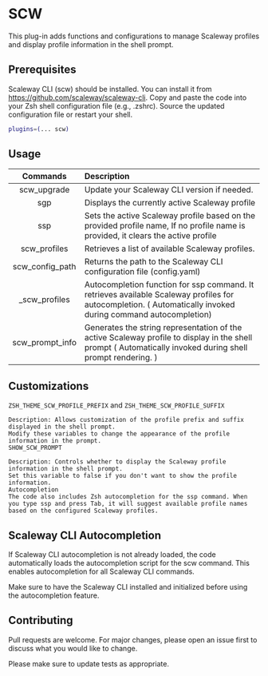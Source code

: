 # SCW
This plug-in adds functions and configurations to manage Scaleway profiles and display profile information in the shell prompt.

## Prerequisites
Scaleway CLI (scw) should be installed. You can install it from https://github.com/scaleway/scaleway-cli.
Copy and paste the code into your Zsh shell configuration file (e.g., .zshrc).
Source the updated configuration file or restart your shell.

```bash
plugins=(... scw)
```

## Usage

| Commands | Description          |
| :---------------: |:---------------|
| scw_upgrade  | Update your Scaleway CLI version if needed.      | 
| sgp  |   Displays the currently active Scaleway profile        |
| ssp <profilename> |      Sets the active Scaleway profile based on the provided profile name, If no profile name is provided, it clears the active profile       |
| scw_profiles  | Retrieves a list of available Scaleway profiles.          | 
| scw_config_path  | Returns the path to the Scaleway CLI configuration file (config.yaml)             |
| _scw_profiles  | Autocompletion function for ssp command. It retrieves available Scaleway profiles for autocompletion. ( Automatically invoked during command autocompletion)         | 
| scw_prompt_info  | Generates the string representation of the active Scaleway profile to display in the shell prompt ( Automatically invoked during shell prompt rendering. )            |

## Customizations

```ZSH_THEME_SCW_PROFILE_PREFIX``` and ```ZSH_THEME_SCW_PROFILE_SUFFIX```

```
Description: Allows customization of the profile prefix and suffix displayed in the shell prompt.
Modify these variables to change the appearance of the profile information in the prompt.
SHOW_SCW_PROMPT

Description: Controls whether to display the Scaleway profile information in the shell prompt.
Set this variable to false if you don't want to show the profile information.
Autocompletion
The code also includes Zsh autocompletion for the ssp command. When you type ssp and press Tab, it will suggest available profile names based on the configured Scaleway profiles.
```

## Scaleway CLI Autocompletion

If Scaleway CLI autocompletion is not already loaded, the code automatically loads the autocompletion script for the scw command. This enables autocompletion for all Scaleway CLI commands.

Make sure to have the Scaleway CLI installed and initialized before using the autocompletion feature.

## Contributing

Pull requests are welcome. For major changes, please open an issue first
to discuss what you would like to change.

Please make sure to update tests as appropriate.



